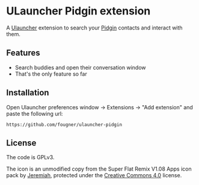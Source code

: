 
# ULauncher Pidgin extension

A [Ulauncher](https://ulauncher.io/) extension to search your [Pidgin](https://pidgin.im/) contacts and interact with them.

## Features
- Search buddies and open their conversation window
- That's the only feature so far

## Installation

Open Ulauncher preferences window -> Extensions -> "Add extension" and paste the following url:

```
https://github.com/fougner/ulauncher-pidgin
``` 

## License

The code is GPLv3.

The icon is an unmodified copy from the Super Flat Remix V1.08 Apps icon pack by [Jeremiah](https://jeremiahfoster.com/), 
protected under the [Creative Commons 4.0](https://creativecommons.org/licenses/by/4.0/) license.
